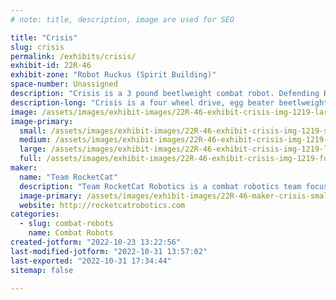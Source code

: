 ```yaml
---
# note: title, description, image are used for SEO

title: "Crisis"
slug: crisis
permalink: /exhibits/crisis/
exhibit-id: 22R-46
exhibit-zone: "Robot Ruckus (Spirit Building)"
space-number: Unassigned
description: "Crisis is a 3 pound beetlweight combat robot. Defending Robot Ruckus 3 pound champion!"
description-long: "Crisis is a four wheel drive, egg beater beetlweight robot. With an overall record of 14-4, Crisis is looking to defend it&#039;s 2021 Robot Ruckus at Maker Faire Orlando win!"
image: /assets/images/exhibit-images/22R-46-exhibit-crisis-img-1219-large.jpg
image-primary: 
  small: /assets/images/exhibit-images/22R-46-exhibit-crisis-img-1219-small.jpg
  medium: /assets/images/exhibit-images/22R-46-exhibit-crisis-img-1219-medium.jpg
  large: /assets/images/exhibit-images/22R-46-exhibit-crisis-img-1219-large.jpg
  full: /assets/images/exhibit-images/22R-46-exhibit-crisis-img-1219-full.jpg
maker: 
  name: "Team RocketCat"
  description: "Team RocketCat Robotics is a combat robotics team focused on building attractive, effective robots. The team hopes to use our robots to inspire others to find a passion for robotics and STEM."
  image-primary: /assets/images/exhibit-images/22R-46-maker-crisis-smallsquarelogo-medium.jpg
  website: http://rocketcatrobotics.com
categories: 
  - slug: combat-robots
    name: Combat Robots
created-jotform: "2022-10-23 13:22:56"
last-modified-jotform: "2022-10-31 13:57:02"
last-exported: "2022-10-31 17:34:44"
sitemap: false

---
```

